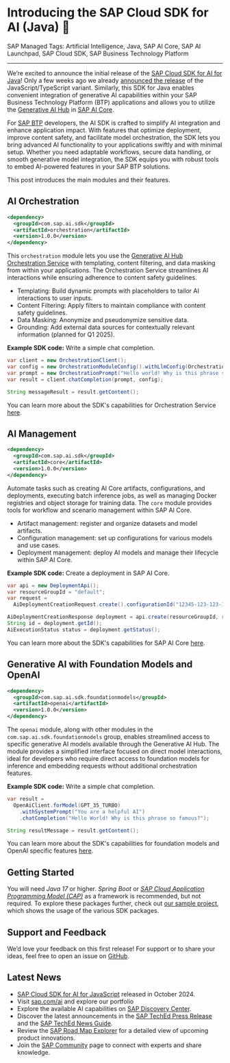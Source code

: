 # Introducing the SAP Cloud SDK for AI (Java) 🎉

SAP Managed Tags: Artificial Intelligence, Java, SAP AI Core, SAP AI Launchpad, SAP Cloud SDK, SAP Business Technology Platform

---

We’re excited to announce the initial release of the [SAP Cloud SDK for AI for Java](https://github.com/SAP/ai-sdk-java#readme)!
Only a few weeks ago we already [announced the release](https://community.sap.com/t5/technology-blogs-by-sap/introducing-the-sap-cloud-sdk-for-ai-javascript-typescript/ba-p/13892856) of the JavaScript/TypeScript variant.
Similarly, this SDK for Java enables convenient integration of generative AI capabilities within your SAP Business Technology Platform (BTP) applications and allows you to utilize the [Generative AI Hub](https://help.sap.com/docs/sap-ai-core/sap-ai-core-service-guide/generative-ai-hub-in-sap-ai-core) in [SAP AI Core](https://help.sap.com/docs/sap-ai-core/sap-ai-core-service-guide/what-is-sap-ai-core).

For [SAP BTP](https://help.sap.com/docs/btp?locale=en-US) developers, the AI SDK is crafted to simplify AI integration and enhance application impact. With features that optimize deployment, improve content safety, and facilitate model orchestration, the SDK lets you bring advanced AI functionality to your applications swiftly and with minimal setup. Whether you need adaptable workflows, secure data handling, or smooth generative model integration, the SDK equips you with robust tools to embed AI-powered features in your SAP BTP solutions.

This post introduces the main modules and their features.

## AI Orchestration

```xml
<dependency>
  <groupId>com.sap.ai.sdk</groupId>
  <artifactId>orchestration</artifactId>
  <version>1.0.0</version>
</dependency>
```

This `orchestration` module lets you use the [Generative AI Hub Orchestration Service](https://help.sap.com/docs/sap-ai-core/sap-ai-core-service-guide/orchestration) with templating, content filtering, and data masking from within your applications.
The Orchestration Service streamlines AI interactions while ensuring adherence to content safety guidelines.

* Templating: Build dynamic prompts with placeholders to tailor AI interactions to user inputs.
* Content Filtering: Apply filters to maintain compliance with content safety guidelines.
* Data Masking: Anonymize and pseudonymize sensitive data.
* Grounding:  Add external data sources for contextually relevant information (planned for Q1 2025).

**Example SDK code:** Write a simple chat completion.

```java
var client = new OrchestrationClient();
var config = new OrchestrationModuleConfig().withLlmConfig(OrchestrationAiModel.GPT_4O);
var prompt = new OrchestrationPrompt("Hello world! Why is this phrase so famous?");
var result = client.chatCompletion(prompt, config);

String messageResult = result.getContent();
```

You can learn more about the SDK's capabilities for Orchestration Service [here](https://github.com/SAP/ai-sdk-java/blob/main/docs/guides/ORCHESTRATION_CHAT_COMPLETION.md).

## AI Management

```xml
<dependency>
  <groupId>com.sap.ai.sdk</groupId>
  <artifactId>core</artifactId>
  <version>1.0.0</version>
</dependency>
```

Automate tasks such as creating AI Core artifacts, configurations, and deployments, executing batch inference jobs, as well as managing Docker registries and object storage for training data.
The `core` module provides tools for workflow and scenario management within SAP AI Core.
* Artifact management: register and organize datasets and model artifacts.
* Configuration management: set up configurations for various models and use cases.
* Deployment management: deploy AI models and manage their lifecycle within SAP AI Core.

**Example SDK code:** Create a deployment in SAP AI Core.

```java
var api = new DeploymentApi();
var resourceGroupId = "default";
var request =
  AiDeploymentCreationRequest.create().configurationId("12345-123-123-123-123456abcdefg");

AiDeploymentCreationResponse deployment = api.create(resourceGroupId, request);
String id = deployment.getId();
AiExecutionStatus status = deployment.getStatus();
```

You can learn more about the SDK's capabilities for SAP AI Core [here](https://github.com/SAP/ai-sdk-java/blob/main/docs/guides/AI_CORE_DEPLOYMENT.md).

## Generative AI with Foundation Models and OpenAI

```xml
<dependency>
  <groupId>com.sap.ai.sdk.foundationmodels</groupId>
  <artifactId>openai</artifactId>
  <version>1.0.0</version>
</dependency>
```

The `openai` module, along with other modules in the `com.sap.ai.sdk.foundationmodels` group, enables streamlined access to specific generative AI models available through the Generative AI Hub.
The module provides a simplified interface focused on direct model interactions, ideal for developers who require direct access to foundation models for inference and embedding requests without additional orchestration features.

**Example SDK code:** Write a simple chat completion.

```java
var result = 
  OpenAiClient.forModel(GPT_35_TURBO)
    .withSystemPrompt("You are a helpful AI")
    .chatCompletion("Hello World! Why is this phrase so famous?");

String resultMessage = result.getContent();
```

You can learn more about the SDK's capabilities for foundation models and OpenAI specific features [here](https://github.com/SAP/ai-sdk-java/blob/main/docs/guides/OPENAI_CHAT_COMPLETION.md).

## Getting Started

You will need _Java 17_ or higher.
_Spring Boot_ or [_SAP Cloud Application Programming Model (CAP)_](https://cap.cloud.sap/docs/) as a framework is recommended, but not required.
To explore these packages further, check out [our sample project](https://github.com/SAP/ai-sdk-java/tree/main/sample-code/spring-app), which shows the usage of the various SDK packages.

## Support and Feedback

We’d love your feedback on this first release! For support or to share your ideas, feel free to open an issue on [GitHub](https://github.com/SAP/ai-sdk-java/issues/new/choose).

## Latest News
* [SAP Cloud SDK for AI for JavaScript](https://community.sap.com/t5/technology-blogs-by-sap/introducing-the-sap-cloud-sdk-for-ai-javascript-typescript/ba-p/13892856) released in October 2024.
* Visit [sap.com/ai](https://www.sap.com/products/artificial-intelligence.html) and explore our portfolio
* Explore the available AI capabilities on [SAP Discovery Center](https://discovery-center.cloud.sap/serviceCatalog/sap-ai-core/?region=all).
* Discover the latest announcements in the [SAP TechEd Press Release](https://news.sap.com/?p=228310) and the [SAP TechEd News Guide](https://www.sap.com/events/teched/news-guide.html).
* Review the [SAP Road Map Explorer](https://roadmaps.sap.com/board?PRODUCT=73554900100800003641&PRODUCT=73555000100800003283&range=FIRST-LAST) for a detailed view of upcoming product innovations.
* Join the [SAP Community](https://pages.community.sap.com/topics/ai-core-artificial-intelligence) page to connect with experts and share knowledge.
